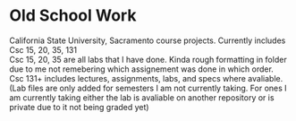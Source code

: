 # Old School Work
California State University, Sacramento course projects.
Currently includes Csc 15, 20, 35, 131  
Csc 15, 20, 35 are all labs that I have done. Kinda rough formatting in folder due to me not remebering which assignement was done in which order.  
Csc 131+ includes lectures, assignments, labs, and specs where avaliable.  (Lab files are only added for semesters I am not currently taking. For ones I am currently taking either the lab is avaliable on another repository or is private due to it not being graded yet)
